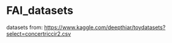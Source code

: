 # FAI_datasets

datasets from:
https://www.kaggle.com/deepthiar/toydatasets?select=concertriccir2.csv
